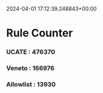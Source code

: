 2024-04-01 17:12:39.248843+00:00
# Rule Counter 
 ### UCATE : 476370

 ### Veneto : 166976

 ### Allowlist : 13930